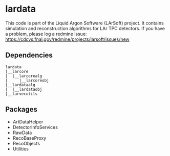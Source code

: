 # lardata

This code is part of the Liquid Argon Software (LArSoft) project.
It contains simulation and reconstruction algorithms for LAr TPC detectors.
If you have a problem, please log a redmine issue: https://cdcvs.fnal.gov/redmine/projects/larsoft/issues/new

## Dependencies

```
lardata
|__larcore
|  |__larcorealg
|     |__larcoreobj
|__lardataalg
|  |__lardataobj
|__larvecutils
```

## Packages

- ArtDataHelper
- DetectorInfoServices
- RawData
- RecoBaseProxy
- RecoObjects
- Utilities


